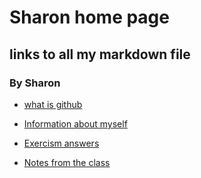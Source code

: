 <head>
	<link rel="shortcut icon" type="image/ico" href="favicon.ico">
</head>
 
# Sharon home page

## links to all my markdown file

### By Sharon

* [what is github](/page1.md)
 
* [Information about myself](/myself.md)

* [Exercism answers](/exercism.md)

* [Notes from the class](/diary.md)